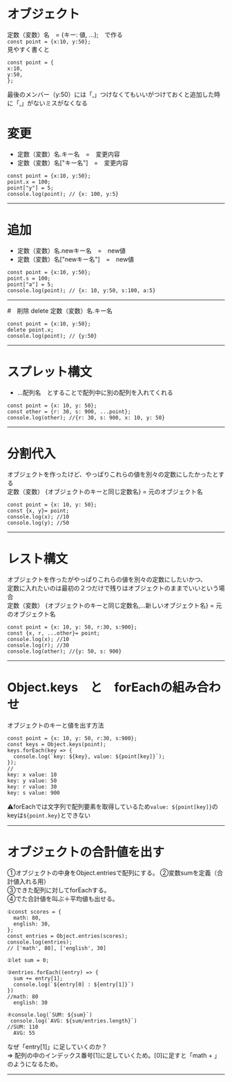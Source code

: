 # オブジェクト
定数（変数）名　= {キー: 値, ...};　で作る   
`const point = {x:10, y:50};`   
見やすく書くと
~~~
const point = {
x:10, 
y:50,
};
~~~
最後のメンバー（y:50）には「,」つけなくてもいいがつけておくと追加した時に「,」がないミスがなくなる

# 変更
- 定数（変数）名.キー名　=　変更内容
- 定数（変数）名["キー名"]　=　変更内容
~~~
const point = {x:10, y:50};
point.x = 100;
point["y"] = 5;
console.log(point); // {x: 100, y:5}
~~~
***

# 追加
- 定数（変数）名.newキー名　=　new値
- 定数（変数）名["newキー名"]　=　new値
~~~
const point = {x:10, y:50};
point.s = 100;
point["a"] = 5;
console.log(point); // {x: 10, y:50, s:100, a:5}
~~~
***

#　削除
delete 定数（変数）名.キー名
~~~
const point = {x:10, y:50};
delete point.x;
console.log(point); // {y:50}
~~~
***

# スプレット構文
- ...配列名　とすることで配列中に別の配列を入れてくれる
~~~
const point = {x: 10, y: 50};
const other = {r: 30, s: 900, ...point};
console.log(other); //{r: 30, s: 900, x: 10, y: 50}
~~~
***

# 分割代入
オブジェクトを作ったけど、やっぱりこれらの値を別々の定数にしたかったとする   
定数（変数） {オブジェクトのキーと同じ定数名} = 元のオブジェクト名
~~~
const point = {x: 10, y: 50};
const {x, y}= point;
console.log(x); //10
console.log(y); //50
~~~
***

# レスト構文
オブジェクトを作ったがやっぱりこれらの値を別々の定数にしたいかつ、   
定数に入れたいのは最初の２つだけで残りはオブジェクトのままでいいという場合   
定数（変数） {オブジェクトのキーと同じ定数名,...新しいオブジェクト名} = 元のオブジェクト名
~~~
const point = {x: 10, y: 50, r:30, s:900};
const {x, r, ...other}= point;
console.log(x); //10
console.log(r); //30
console.log(other); //{y: 50, s: 900}
~~~
***

# Object.keys　と　forEachの組み合わせ
オブジェクトのキーと値を出す方法
~~~
const point = {x: 10, y: 50, r:30, s:900};
const keys = Object.keys(point);
keys.forEach(key => {
  console.log(`key: ${key}, value: ${point[key]}`);
});
//
key: x value: 10
key: y value: 50
key: r value: 30
key: s value: 900
~~~
⚠️forEachでは文字列で配列要素を取得しているため`value: ${point[key]}`のkeyは`${point.key}`とできない
***

# オブジェクトの合計値を出す
①オブジェクトの中身をObject.entriesで配列にする。 
②変数sumを定義（合計値入れる用）    
③できた配列に対してforEachする。    
④でた合計値を叫ぶ＋平均値も出せる。
~~~
①const scores = {
  math: 80,
  english: 30,
};
const entries = Object.entries(scores);
console.log(entries);
// ['math', 80], ['english', 30]

②let sum = 0;

③entries.forEach((entry) => {
  sum += entry[1];
  console.log(`${entry[0] : ${entry[1]}`)
})
//math: 80
  english: 30
  
④console.log(`SUM: ${sum}`)
 console.log(`AVG: ${sum/entries.length}`)
//SUM: 110
  AVG: 55
~~~
なぜ「entry[1]」に足していくのか？   
=> 配列の中のインデックス番号[1]に足していくため。[0]に足すと「math + 」のようになるため。   
***
